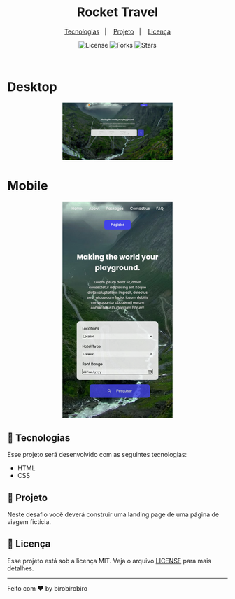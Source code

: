 <h1 align="center">
  Rocket Travel
</h1>

<p align="center">
  <a href="#-tecnologias">Tecnologias</a>&nbsp;&nbsp;&nbsp;|&nbsp;&nbsp;&nbsp;
  <a href="#-projeto">Projeto</a>&nbsp;&nbsp;&nbsp;|&nbsp;&nbsp;&nbsp;
  <a href="#memo-licença">Licença</a>
</p>

<p align="center">
 <img  src="https://img.shields.io/static/v1?label=license&message=MIT&color=4343e9&labelColor=e2792d" alt="License">
  
  <img src="https://img.shields.io/github/forks/birobirobiro/pomo-sound?label=forks&message=MIT&color=4343e9&labelColor=e2792d" alt="Forks">

  <img src="https://img.shields.io/github/stars/birobirobiro/pomo-sound?label=stars&message=MIT&color=4343e9&labelColor=e2792d " alt="Stars">
</p>

<br>

<h1>Desktop</h1>
<p align="center">
  <img alt="" src=".github/preview-desktop.png" width="50%">
</p>

<h1>Mobile</h1>
<p align="center">
  <img alt="" src=".github/preview-mobile.png" width="50%">
</p>

## 🚀 Tecnologias

Esse projeto será desenvolvido com as seguintes tecnologias:

- HTML
- CSS

## 🚧 Projeto

Neste desafio você deverá construir uma landing page de uma página de viagem fictícia.

## :memo: Licença

Esse projeto está sob a licença MIT. Veja o arquivo [LICENSE](.github/LICENSE.md) para mais detalhes.

---

Feito com ♥ by birobirobiro
